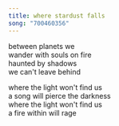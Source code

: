 ```yaml
---
title: where stardust falls
song: "700460356"
---
```

between planets we  
wander with souls on fire  
haunted by shadows  
we can't leave behind  
  
where the light won't find us  
a song will pierce the darkness  
where the light won't find us  
a fire within will rage  
